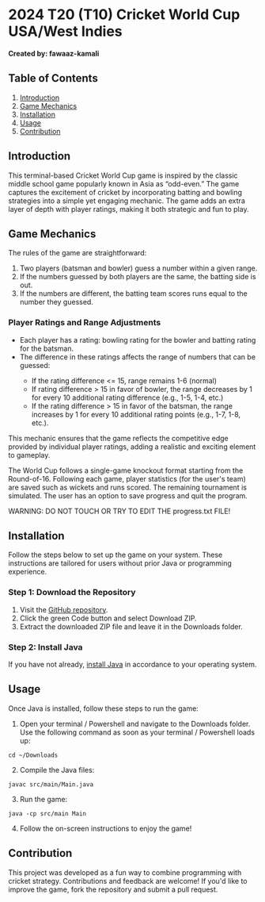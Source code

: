 # 2024 T20 (T10) Cricket World Cup USA/West Indies

<b>Created by: fawaaz-kamali</b>

## Table of Contents

1. [Introduction](#introduction)
2. [Game Mechanics](#game-mechanics)
3. [Installation](#installation)
4. [Usage](#usage)
5. [Contribution](#contribution)


## Introduction 

This terminal-based Cricket World Cup game is inspired by the classic middle school game popularly known in Asia as “odd-even.” The game captures the excitement of cricket by incorporating batting and bowling strategies into a simple yet engaging mechanic. The game adds an extra layer of depth with player ratings, making it both strategic and fun to play.


## Game Mechanics

The rules of the game are straightforward:
1. Two players (batsman and bowler) guess a number within a given range.
2. If the numbers guessed by both players are the same, the batting side is out.
3. If the numbers are different, the batting team scores runs equal to the number they guessed.

### Player Ratings and Range Adjustments

<ul>
    <li>Each player has a rating: bowling rating for the bowler and batting rating for the batsman.</li>
    <li>The difference in these ratings affects the range of numbers that can be guessed:</li>
    <ul>
        <li>If the rating difference <= 15, range remains 1-6 (normal)</li>
        <li>If rating difference > 15 in favor of bowler, the range decreases by 1 for every 10 additional rating difference (e.g., 1-5, 1-4, etc.)</li>
        <li>If the rating difference > 15 in favor of the batsman, the range increases by 1 for every 10 additional rating points (e.g., 1-7, 1-8, etc.).</li>
    </ul>
</ul>
This mechanic ensures that the game reflects the competitive edge provided by individual player ratings, adding a realistic and exciting element to gameplay.

The World Cup follows a single-game knockout format starting from the Round-of-16. Following each game, player statistics (for the user's team) are saved such as wickets and runs scored. The remaining tournament is simulated. The user has an option to save progress and quit the program.

WARNING: DO NOT TOUCH OR TRY TO EDIT THE progress.txt FILE!


## Installation

Follow the steps below to set up the game on your system. These instructions are tailored for users without prior Java or programming experience.

### Step 1: Download the Repository

1. Visit the [GitHub repository](https://github.com/fawaaz-kamali/t20wc).
2. Click the green Code button and select Download ZIP.
3. Extract the downloaded ZIP file and leave it in the Downloads folder.


### Step 2: Install Java

If you have not already, [install Java](https://www.geeksforgeeks.org/download-install-java-windows-linux-macos/) in accordance to your operating system.


## Usage

Once Java is installed, follow these steps to run the game: 
1. Open your terminal / Powershell and navigate to the Downloads folder. Use the following command as soon as your terminal / Powershell loads up: 

`cd ~/Downloads`

2. Compile the Java files:

`javac src/main/Main.java`

3. Run the game:

`java -cp src/main Main`

4. Follow the on-screen instructions to enjoy the game!


## Contribution

This project was developed as a fun way to combine programming with cricket strategy. Contributions and feedback are welcome! If you'd like to improve the game, fork the repository and submit a pull request. 
